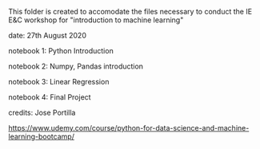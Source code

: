 This folder is created to accomodate the files necessary to conduct the IE E&C workshop for "introduction to machine learning"


date: 27th August 2020


notebook 1: Python Introduction

notebook 2: Numpy, Pandas introduction

notebook 3: Linear Regression 

notebook 4: Final Project

credits: Jose Portilla

https://www.udemy.com/course/python-for-data-science-and-machine-learning-bootcamp/
